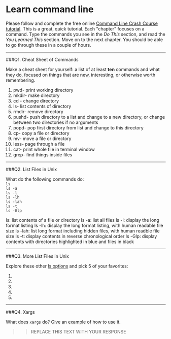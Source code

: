 # Learn command line

Please follow and complete the free online [Command Line Crash Course
tutorial](http://cli.learncodethehardway.org/book/). This is a great,
quick tutorial. Each "chapter" focuses on a command. Type the commands
you see in the _Do This_ section, and read the _You Learned This_
section. Move on to the next chapter. You should be able to go through
these in a couple of hours.

---

###Q1.  Cheat Sheet of Commands  

Make a cheat sheet for yourself: a list of at least **ten** commands and what they do, focused on things that are new, interesting, or otherwise worth remembering.

> >
1. pwd- print working directory
2. mkdir- make directory
3. cd - change directory
4. ls- list contents of directory
5. rmdir- remove directory
6. pushd- push directory to a list and change to a new directory, or change between two directories if no arguments
7. popd- pop first directory from list and change to this directory
8. cp- copy a file or directory
9. mv- move a file or directory
10. less- page through a file
11. cat- print whole file in terminal window
12. grep- find things inside files

---

###Q2.  List Files in Unix   

What do the following commands do:  
`ls`  
`ls -a`  
`ls -l`  
`ls -lh`  
`ls -lah`  
`ls -t`  
`ls -Glp`  

> >
ls: list contents of a file or directory
ls -a: list all files
ls -l: display the long format listing
ls -lh: display the long format listing, with human readable file size
ls -lah: list long format including hidden files, with human readble file size
ls -t: display contents in reverse chronological order
ls -Glp: display contents with directories highlighted in blue and files in black

---

###Q3.  More List Files in Unix  

Explore these other [ls options](http://www.techonthenet.com/unix/basic/ls.php) and pick 5 of your favorites:

> > 
1.
2.
3.
4.
5.

---

###Q4.  Xargs   

What does `xargs` do? Give an example of how to use it.

> > REPLACE THIS TEXT WITH YOUR RESPONSE

 

